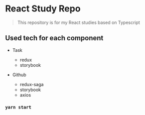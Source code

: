 # React Study Repo
  
> This repository is for my React studies based on Typescript

## Used tech for each component
+ Task
  + redux
  + storybook

+ Github
  + redux-saga
  + storybook
  + axios

### `yarn start`
